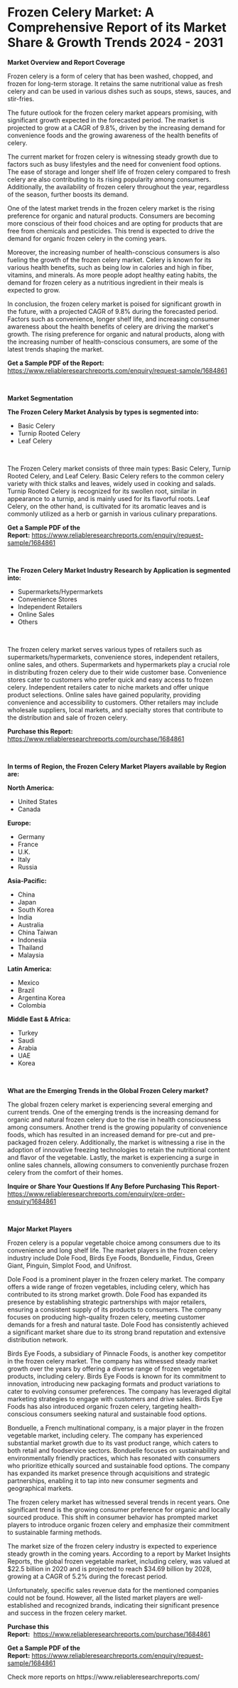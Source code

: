 <p><h1>Frozen Celery Market: A Comprehensive Report of its Market Share & Growth Trends 2024 - 2031</h1></p><p><strong>Market Overview and Report Coverage</strong></p>
<p><p>Frozen celery is a form of celery that has been washed, chopped, and frozen for long-term storage. It retains the same nutritional value as fresh celery and can be used in various dishes such as soups, stews, sauces, and stir-fries. </p><p>The future outlook for the frozen celery market appears promising, with significant growth expected in the forecasted period. The market is projected to grow at a CAGR of 9.8%, driven by the increasing demand for convenience foods and the growing awareness of the health benefits of celery. </p><p>The current market for frozen celery is witnessing steady growth due to factors such as busy lifestyles and the need for convenient food options. The ease of storage and longer shelf life of frozen celery compared to fresh celery are also contributing to its rising popularity among consumers. Additionally, the availability of frozen celery throughout the year, regardless of the season, further boosts its demand.</p><p>One of the latest market trends in the frozen celery market is the rising preference for organic and natural products. Consumers are becoming more conscious of their food choices and are opting for products that are free from chemicals and pesticides. This trend is expected to drive the demand for organic frozen celery in the coming years.</p><p>Moreover, the increasing number of health-conscious consumers is also fueling the growth of the frozen celery market. Celery is known for its various health benefits, such as being low in calories and high in fiber, vitamins, and minerals. As more people adopt healthy eating habits, the demand for frozen celery as a nutritious ingredient in their meals is expected to grow.</p><p>In conclusion, the frozen celery market is poised for significant growth in the future, with a projected CAGR of 9.8% during the forecasted period. Factors such as convenience, longer shelf life, and increasing consumer awareness about the health benefits of celery are driving the market's growth. The rising preference for organic and natural products, along with the increasing number of health-conscious consumers, are some of the latest trends shaping the market.</p></p>
<p><strong>Get a Sample PDF of the Report:</strong> <a href="https://www.reliableresearchreports.com/enquiry/request-sample/1684861">https://www.reliableresearchreports.com/enquiry/request-sample/1684861</a></p>
<p>&nbsp;</p>
<p><strong>Market Segmentation</strong></p>
<p><strong>The Frozen Celery Market Analysis by types is segmented into:</strong></p>
<p><ul><li>Basic Celery</li><li>Turnip Rooted Celery</li><li>Leaf Celery</li></ul></p>
<p>&nbsp;</p>
<p><p>The Frozen Celery market consists of three main types: Basic Celery, Turnip Rooted Celery, and Leaf Celery. Basic Celery refers to the common celery variety with thick stalks and leaves, widely used in cooking and salads. Turnip Rooted Celery is recognized for its swollen root, similar in appearance to a turnip, and is mainly used for its flavorful roots. Leaf Celery, on the other hand, is cultivated for its aromatic leaves and is commonly utilized as a herb or garnish in various culinary preparations.</p></p>
<p><strong>Get a Sample PDF of the Report:</strong>&nbsp;<a href="https://www.reliableresearchreports.com/enquiry/request-sample/1684861">https://www.reliableresearchreports.com/enquiry/request-sample/1684861</a></p>
<p>&nbsp;</p>
<p><strong>The Frozen Celery Market Industry Research by Application is segmented into:</strong></p>
<p><ul><li>Supermarkets/Hypermarkets</li><li>Convenience Stores</li><li>Independent Retailers</li><li>Online Sales</li><li>Others</li></ul></p>
<p>&nbsp;</p>
<p><p>The frozen celery market serves various types of retailers such as supermarkets/hypermarkets, convenience stores, independent retailers, online sales, and others. Supermarkets and hypermarkets play a crucial role in distributing frozen celery due to their wide customer base. Convenience stores cater to customers who prefer quick and easy access to frozen celery. Independent retailers cater to niche markets and offer unique product selections. Online sales have gained popularity, providing convenience and accessibility to customers. Other retailers may include wholesale suppliers, local markets, and specialty stores that contribute to the distribution and sale of frozen celery.</p></p>
<p><strong>Purchase this Report:</strong>&nbsp; <a href="https://www.reliableresearchreports.com/purchase/1684861">https://www.reliableresearchreports.com/purchase/1684861</a></p>
<p>&nbsp;</p>
<p><strong>In terms of Region, the Frozen Celery Market Players available by Region are:</strong></p>
<p>
    <p> <strong> North America: </strong>
        <ul>
            <li>United States</li>
            <li>Canada</li>
        </ul>
        </p> 
    <p> <strong> Europe: </strong>
        <ul>
            <li>Germany</li>
            <li>France</li>
            <li>U.K.</li>
            <li>Italy</li>
            <li>Russia</li>
        </ul>
        </p> 
    <p> <strong> Asia-Pacific: </strong>
        <ul>
            <li>China</li>
            <li>Japan</li>
            <li>South Korea</li>
            <li>India</li>
            <li>Australia</li>
            <li>China Taiwan</li>
            <li>Indonesia</li>
            <li>Thailand</li>
            <li>Malaysia</li>
        </ul>
        </p> 
    <p> <strong> Latin America: </strong>
        <ul>
            <li>Mexico</li>
            <li>Brazil</li>
            <li>Argentina Korea</li>
            <li>Colombia</li>
        </ul>
        </p> 
    <p> <strong> Middle East & Africa: </strong>
        <ul>
            <li>Turkey</li>
            <li>Saudi</li>
            <li>Arabia</li>
            <li>UAE</li>
            <li>Korea</li>
        </ul>
    </p>
    </p>
<p>&nbsp;</p>
<p><strong>What are the Emerging Trends in the Global Frozen Celery market?</strong></p>
<p><p>The global frozen celery market is experiencing several emerging and current trends. One of the emerging trends is the increasing demand for organic and natural frozen celery due to the rise in health consciousness among consumers. Another trend is the growing popularity of convenience foods, which has resulted in an increased demand for pre-cut and pre-packaged frozen celery. Additionally, the market is witnessing a rise in the adoption of innovative freezing technologies to retain the nutritional content and flavor of the vegetable. Lastly, the market is experiencing a surge in online sales channels, allowing consumers to conveniently purchase frozen celery from the comfort of their homes.</p></p>
<p><strong>Inquire or Share Your Questions If Any Before Purchasing This Report</strong>- <a href="https://www.reliableresearchreports.com/enquiry/pre-order-enquiry/1684861">https://www.reliableresearchreports.com/enquiry/pre-order-enquiry/1684861</a></p>
<p>&nbsp;</p>
<p><strong>Major Market Players</strong></p>
<p><p>Frozen celery is a popular vegetable choice among consumers due to its convenience and long shelf life. The market players in the frozen celery industry include Dole Food, Birds Eye Foods, Bonduelle, Findus, Green Giant, Pinguin, Simplot Food, and Unifrost. </p><p>Dole Food is a prominent player in the frozen celery market. The company offers a wide range of frozen vegetables, including celery, which has contributed to its strong market growth. Dole Food has expanded its presence by establishing strategic partnerships with major retailers, ensuring a consistent supply of its products to consumers. The company focuses on producing high-quality frozen celery, meeting customer demands for a fresh and natural taste. Dole Food has consistently achieved a significant market share due to its strong brand reputation and extensive distribution network.</p><p>Birds Eye Foods, a subsidiary of Pinnacle Foods, is another key competitor in the frozen celery market. The company has witnessed steady market growth over the years by offering a diverse range of frozen vegetable products, including celery. Birds Eye Foods is known for its commitment to innovation, introducing new packaging formats and product variations to cater to evolving consumer preferences. The company has leveraged digital marketing strategies to engage with customers and drive sales. Birds Eye Foods has also introduced organic frozen celery, targeting health-conscious consumers seeking natural and sustainable food options.</p><p>Bonduelle, a French multinational company, is a major player in the frozen vegetable market, including celery. The company has experienced substantial market growth due to its vast product range, which caters to both retail and foodservice sectors. Bonduelle focuses on sustainability and environmentally friendly practices, which has resonated with consumers who prioritize ethically sourced and sustainable food options. The company has expanded its market presence through acquisitions and strategic partnerships, enabling it to tap into new consumer segments and geographical markets.</p><p>The frozen celery market has witnessed several trends in recent years. One significant trend is the growing consumer preference for organic and locally sourced produce. This shift in consumer behavior has prompted market players to introduce organic frozen celery and emphasize their commitment to sustainable farming methods.</p><p>The market size of the frozen celery industry is expected to experience steady growth in the coming years. According to a report by Market Insights Reports, the global frozen vegetable market, including celery, was valued at $22.5 billion in 2020 and is projected to reach $34.69 billion by 2028, growing at a CAGR of 5.2% during the forecast period.</p><p>Unfortunately, specific sales revenue data for the mentioned companies could not be found. However, all the listed market players are well-established and recognized brands, indicating their significant presence and success in the frozen celery market.</p></p>
<p><strong>Purchase this Report:</strong>&nbsp;&nbsp;<a href="https://www.reliableresearchreports.com/purchase/1684861">https://www.reliableresearchreports.com/purchase/1684861</a></p>
<p></p>
<p><strong>Get a Sample PDF of the Report:</strong>&nbsp;<a href="https://www.reliableresearchreports.com/enquiry/request-sample/1684861">https://www.reliableresearchreports.com/enquiry/request-sample/1684861</a></p>
<p>Check more reports on https://www.reliableresearchreports.com/</p>